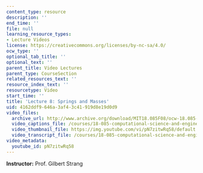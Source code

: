 ```yaml
---
content_type: resource
description: ''
end_time: ''
file: null
learning_resource_types:
- Lecture Videos
license: https://creativecommons.org/licenses/by-nc-sa/4.0/
ocw_type: ''
optional_tab_title: ''
optional_text: ''
parent_title: Video Lectures
parent_type: CourseSection
related_resources_text: ''
resource_index_text: ''
resourcetype: Video
start_time: ''
title: 'Lecture 8: Springs and Masses'
uid: 4162ddf9-646a-3af4-3c41-919d8e19d0d9
video_files:
  archive_url: http://www.archive.org/download/MIT18.085F08/ocw-18.085-f08-lec08_300k.mp4
  video_captions_file: /courses/18-085-computational-science-and-engineering-i-fall-2008/c849d89fd07658049931c10162a3cf8f_pN7zitwRq58.vtt
  video_thumbnail_file: https://img.youtube.com/vi/pN7zitwRq58/default.jpg
  video_transcript_file: /courses/18-085-computational-science-and-engineering-i-fall-2008/194480202e0aad8f9b82b46e10b7b05d_pN7zitwRq58.pdf
video_metadata:
  youtube_id: pN7zitwRq58
---
```


**Instructor:** Prof. Gilbert Strang

